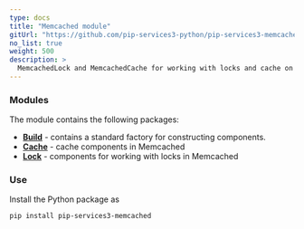 ```yaml
---
type: docs
title: "Memcached module"
gitUrl: "https://github.com/pip-services3-python/pip-services3-memcached-python"
no_list: true
weight: 500
description: > 
  MemcachedLock and MemcachedCache for working with locks and cache on the Memcached server.
---
```


### Modules

The module contains the following packages:

- [**Build**](build) - contains a standard factory for constructing components.
- [**Cache**](cache) - cache components in Memcached
- [**Lock**](lock) - components for working with locks in Memcached

### Use

Install the Python package as
```bash
pip install pip-services3-memcached
```
